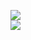 [![](https://img.shields.io/badge/Made%20With-Github%20Spray-lightgrey.svg?style=for-the-badge&logo=github)](https://github.com/Annihil/github-spray#30139)  
[![](https://i.imgur.com/2DrTn0Z.gif)](https://github.com/Annihil/github-spray)